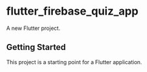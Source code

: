 # flutter_firebase_quiz_app

A new Flutter project.

## Getting Started

This project is a starting point for a Flutter application.
